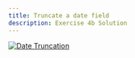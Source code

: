 ```yaml
---
title: Truncate a date field
description: Exercise 4b Solution
---
```


[![Date Truncation](/gifs/4.4-ordermonth.gif)](/gifs/4.4-ordermonth.gif)
